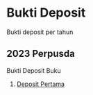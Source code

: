 # Bukti Deposit

Bukti deposit per tahun

## 2023 Perpusda
Bukti Deposit Buku
1. [Deposit Pertama](./KCKR_Buku_Pedia_MCU_MMN_29052023_000301_signed.pdf)

